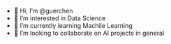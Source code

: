 - 👋 Hi, I’m @guerchen
- 👀 I’m interested in Data Science
- 🌱 I’m currently learning Machile Learning 
- 💞️ I’m looking to collaborate on AI projects in general

<!---
guerchen/guerchen is a ✨ special ✨ repository because its `README.md` (this file) appears on your GitHub profile.
You can click the Preview link to take a look at your changes.
--->
